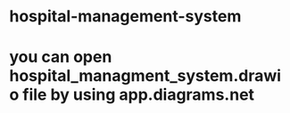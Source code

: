 # hospital-management-system
# you can open hospital_managment_system.drawio file by using app.diagrams.net 
